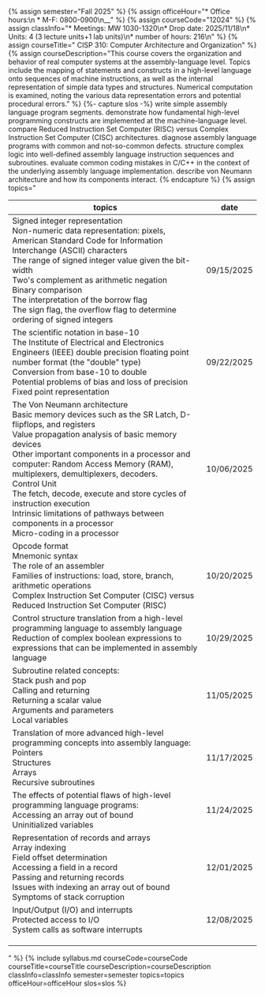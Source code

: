 {% assign semester="Fall 2025" %}
{% assign officeHour="* Office hours:\n  * M-F: 0800-0900\n__" %}
{% assign courseCode="12024" %}
{% assign classInfo="* Meetings: MW 1030-1320\n* Drop date: 2025/11/18\n* Units: 4 (3 lecture units+1 lab units)\n* number of hours: 216\n" %}
{% assign courseTitle="	CISP 310: Computer Architecture and Organization" %}
{% assign courseDescription="This course covers the organization and behavior of real computer systems at the assembly-language level. Topics include the mapping of statements and constructs in a high-level language onto sequences of machine instructions, as well as the internal representation of simple data types and structures. Numerical computation is examined, noting the various data representation errors and potential procedural errors."  %}
{%- capture slos -%}
write simple assembly language program segments.
demonstrate how fundamental high-level programming constructs are implemented at the machine-language level.
compare Reduced Instruction Set Computer (RISC) versus Complex Instruction Set Computer (CISC) architectures.
diagnose assembly language programs with common and not-so-common defects.
structure complex logic into well-defined assembly language instruction sequences and subroutines.
evaluate common coding mistakes in C/C++ in the context of the underlying assembly language implementation.
describe von Neumann architecture and how its components interact.
{% endcapture %}
{% assign topics="<table><thead><tr><th>topics</th><th>date</th></tr></thead><tr><td>Signed integer representation <br />Non-numeric data representation: pixels, American Standard Code for Information Interchange (ASCII) characters <br />The range of signed integer value given the bit-width <br />Two's complement as arithmetic negation <br />Binary comparison <br />The interpretation of the borrow flag <br />The sign flag, the overflow flag to determine ordering of signed integers</td>  <td>09/15/2025</td></tr> <tr><td>The scientific notation in base-10 <br />The Institute of Electrical and Electronics Engineers (IEEE) double precision floating point number format (the &quot;double&quot; type) <br />Conversion from base-10 to double <br />Potential problems of bias and loss of precision <br />Fixed point representation</td>  <td>09/22/2025</td></tr> <tr><td>The Von Neumann architecture <br />Basic memory devices such as the SR Latch, D-flipflops, and registers <br />Value propagation analysis of basic memory devices <br />Other important components in a processor and computer: Random Access Memory (RAM), multiplexers, demultiplexers, decoders. <br />Control Unit <br />The fetch, decode, execute and store cycles of instruction execution <br />Intrinsic limitations of pathways between components in a processor <br />Micro-coding in a processor</td>  <td>10/06/2025</td></tr> <tr><td>Opcode format <br />Mnemonic syntax <br />The role of an assembler <br />Families of instructions: load, store, branch, arithmetic operations <br />Complex Instruction Set Computer (CISC) versus Reduced Instruction Set Computer (RISC)</td>  <td>10/20/2025</td></tr> <tr><td>Control structure translation from a high-level programming language to assembly language <br />Reduction of complex boolean expressions to expressions that can be implemented in assembly language</td>  <td>10/29/2025</td></tr> <tr><td>Subroutine related concepts: <br />Stack push and pop <br />Calling and returning <br />Returning a scalar value <br />Arguments and parameters <br />Local variables</td>  <td>11/05/2025</td></tr> <tr><td>Translation of more advanced high-level programming concepts into assembly language: <br />Pointers <br />Structures <br />Arrays <br />Recursive subroutines</td>  <td>11/17/2025</td></tr> <tr><td>The effects of potential flaws of high-level programming language programs: <br />Accessing an array out of bound <br />Uninitialized variables</td>  <td>11/24/2025</td></tr> <tr><td>Representation of records and arrays <br />Array indexing <br />Field offset determination <br />Accessing a field in a record <br />Passing and returning records <br />Issues with indexing an array out of bound <br />Symptoms of stack corruption</td>  <td>12/01/2025</td></tr> <tr><td>Input/Output (I/O) and interrupts <br />Protected access to I/O <br />System calls as software interrupts</td>  <td>12/08/2025</td></tr> <tr><td></td>  <td></td></tr> <tr><td></td>  <td></td></tr> <tr><td></td>  <td></td></tr></table>" %}
{% include syllabus.md courseCode=courseCode courseTitle=courseTitle courseDescription=courseDescription classInfo=classInfo semester=semester topics=topics officeHour=officeHour slos=slos %}
